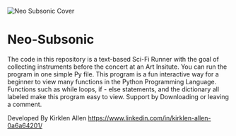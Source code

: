 
![Neo Subsonic Cover](https://github.com/A7X-lab/Neo-Subsonic/assets/134360870/320dc478-0e9e-4752-8032-de4325c227c9)


# Neo-Subsonic

The code in this repository is a text-based Sci-Fi Runner with the goal of collecting instruments before the concert at an Art Insitute. You can run the program in one simple Py file. This program is a fun interactive way for a beginner to view many functions in the Python Programming Language. Functions such as while loops, if - else statements, and the dictionary all labeled make this program easy to view. Support by Downloading or leaving a comment.

Developed By Kirklen Allen
https://www.linkedin.com/in/kirklen-allen-0a6a64201/


